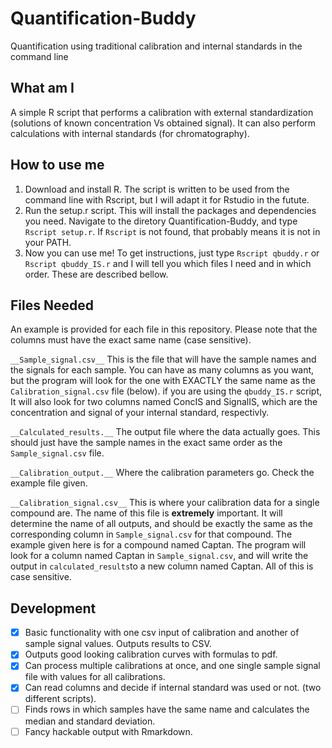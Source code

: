 # Quantification-Buddy

Quantification using traditional calibration and internal standards in the command line

## What am I

A simple R script that performs a calibration with external standardization (solutions of known concentration Vs obtained signal). It can also perform calculations with internal standards (for chromatography).

## How to use me

1. Download and install R. The script is written to be used from the command line with Rscript, but I will adapt it for Rstudio in the futute.
2. Run the setup.r script. This will install the packages and dependencies you need. Navigate to the diretory Quantification-Buddy, and type `Rscript setup.r`. If `Rscript` is not found, that probably means it is not in your PATH.
3. Now you can use me! To get instructions, just type `Rscript qbuddy.r` or `Rscript qbuddy_IS.r` and I will tell you which files I need and in which order. These are described bellow.

## Files Needed

An example is provided for each file in this repository. Please note that the columns must have the exact same name (case sensitive).

`__Sample_signal.csv__` This is the file that will have the sample names and the signals for each sample. You can have as many columns as you want, but the program will look for the one with EXACTLY the same name as the `Calibration_signal.csv` file (below). if you are using the `qbuddy_IS.r` script, It will also look for two columns named ConcIS and SignalIS, which are the concentration and signal of your internal standard, respectivly.

`__Calculated_results.__` The output file where the data actually goes. This should just have the sample names in the exact same order as the `Sample_signal.csv` file.

`__Calibration_output.__` Where the calibration parameters go. Check the example file given.

`__Calibration_signal.csv__` This is where your calibration data for a single compound are. The name of this file is __extremely__ important. It will determine the name of all outputs, and should be exactly the same as the corresponding column in `Sample_signal.csv` for that compound. The example given here is for a compound named Captan. The program will look for a column named Captan in `Sample_signal.csv`, and will write the output in `calculated_results`to a new column named Captan. All of this is case sensitive.

## Development

- [x] Basic functionality with one csv input of calibration and another of sample signal values. Outputs results to CSV.
- [x] Outputs good looking calibration curves with formulas to pdf.
- [x] Can process multiple calibrations at once, and one single sample signal file with values for all calibrations.
- [x] Can read columns and decide if internal standard was used or not. (two different scripts).
- [ ] Finds rows in which samples have the same name and calculates the median and standard deviation.
- [ ] Fancy hackable output with Rmarkdown.
